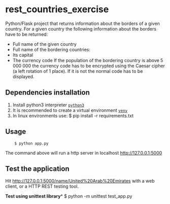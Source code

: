 # rest_countries_exercise

Python/Flask project that returns information about the borders of a given country.
For a given country the following information about the borders have to be returned:
- Full name of the given country
- Full name of the bordering countries:
- Its capital
- The currency code
If the population of the bordering country is above 5 000 000 the currency code has to be encrypted using
the Caesar cipher (a left rotation of 1 place). If it is not the normal code has to be displayed.

**Dependencies installation**
---

1. Install python3 interpreter [`python3`](https://www.python.org/)
2. It is recommended to create a virtual environment [`venv`](https://docs.python.org/3/library/venv.html)
3. In linux environments use:
    $ pip install -r requirements.txt

**Usage**
---

```
    $ python app.py
```
The command above will run a http server in localhost
    http://127.0.0.1:5000

**Test the application**
---
Hit http://127.0.0.1:5000/name/United%20Arab%20Emirates with a web client, or a HTTP REST testing tool.

**Test using unittest library***
    $ python -m unittest test_app.py